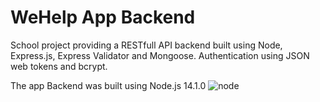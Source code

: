 # WeHelp App Backend
School project providing a RESTfull API backend built using Node, Express.js, Express Validator and Mongoose.
Authentication using JSON web tokens and bcrypt.

The app Backend was built using Node.js 14.1.0    ![node](https://user-images.githubusercontent.com/42303378/83245519-20c7e800-a1a1-11ea-8922-44b4949e37d5.png)
